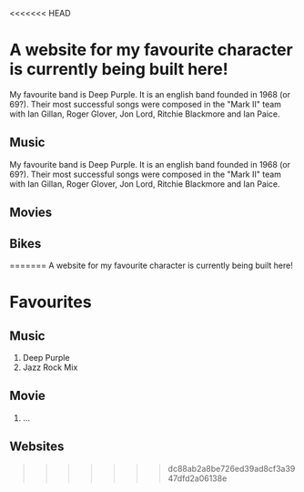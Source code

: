<<<<<<< HEAD
# A website for my favourite character is currently being built here!
My favourite band is Deep Purple. It is an english band founded in 1968 (or 69?). Their most successful songs were composed in the "Mark II" team with Ian Gillan, Roger Glover, Jon Lord, Ritchie Blackmore and Ian Paice.
## Music
My favourite band is Deep Purple. It is an english band founded in 1968 (or 69?). 
Their most successful songs were composed in the "Mark II" team with 
Ian Gillan, Roger Glover, Jon Lord, Ritchie Blackmore and Ian Paice.
## Movies
## Bikes
=======
A website for my favourite character is currently being built here!

# Favourites
## Music
1. Deep Purple
2. Jazz Rock Mix
## Movie
1. ...
## Websites
>>>>>>> dc88ab2a8be726ed39ad8cf3a3947dfd2a06138e
